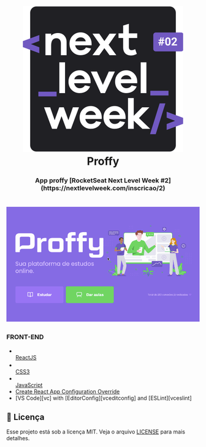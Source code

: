 <h1 align="center">
    <img alt="Go Stack logo" src="https://github.com/joaolobao380/Proffy/blob/assets/nlw.svg" />
    <br>
    Proffy
</h1>
<h3 align="center">
  App proffy [RocketSeat Next Level Week #2](https://nextlevelweek.com/inscricao/2)
</h3>

<h1 align="center">
    <img alt="Proffy" src="https://github.com/joaolobao380/Proffy/blob/assets/landingPage.gif" width="800px" />
</h1>

### FRONT-END
-   <img src="https://cdn.worldvectorlogo.com/logos/react.svg" width="20px" height="15px"> <br/>[ReactJS](https://reactjs.org/)
-   <img src="https://breitembach.github.io/assets/icons/css.png" width="20px" height="17px"><br/>[CSS3](https://www.w3.org/Style/CSS/Overview.en.html)
-   <img src="https://img1.gratispng.com/20180809/rok/kisspng-javascript-and-jquery-interactive-front-end-web-d--5b6cfa25cf8a30.0077362015338685818501.jpg"                 width="20px" height="15px"><br />[JavaScript](https://www.typescriptlang.org/)
-   [Create React App Configuration Override](https://github.com/sharegate/craco)
-   [VS Code][vc] with [EditorConfig][vceditconfig] and [ESLint][vceslint]


## :memo: Licença

Esse projeto está sob a licença MIT. Veja o arquivo [LICENSE](LICENSE) para mais detalhes.

